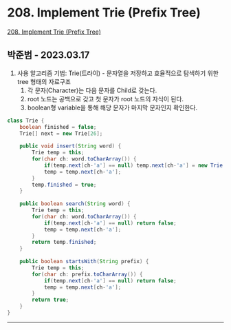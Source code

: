 # 208. Implement Trie (Prefix Tree)

[208. Implement Trie (Prefix Tree)](https://leetcode.com/problems/implement-trie-prefix-tree/)

## 박준범 - 2023.03.17

1. 사용 알고리즘 기법: Trie(트라이) - 문자열을 저장하고 효율적으로 탐색하기 위한 tree 형태의 자료구조
    1. 각 문자(Character)는 다음 문자를 Child로 갖는다.
    2. root 노드는 공백으로 갖고 첫 문자가 root 노드의 자식이 된다.
    3. boolean형 variable을 통해 해당 문자가 마지막 문자인지 확인한다.

```java
class Trie {
    boolean finished = false;
    Trie[] next = new Trie[26];
    
    public void insert(String word) {
        Trie temp = this;
        for(char ch: word.toCharArray()) {
            if(temp.next[ch-'a'] == null) temp.next[ch-'a'] = new Trie();
            temp = temp.next[ch-'a'];
        }
        temp.finished = true;
    }
    
    public boolean search(String word) {
        Trie temp = this;
        for(char ch: word.toCharArray()) {
            if(temp.next[ch-'a'] == null) return false;
            temp = temp.next[ch-'a'];
        }
        return temp.finished;
    }
    
    public boolean startsWith(String prefix) {
        Trie temp = this;
        for(char ch: prefix.toCharArray()) {
            if(temp.next[ch-'a'] == null) return false;
            temp = temp.next[ch-'a'];
        }
        return true;
    }
}
```

---

